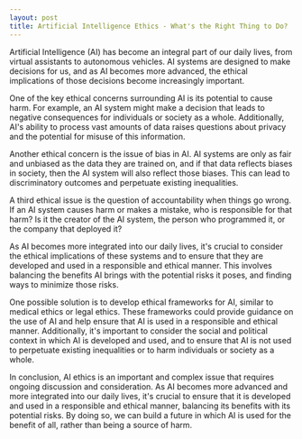 ```yaml
---
layout: post
title: Artificial Intelligence Ethics - What's the Right Thing to Do?
---
```


Artificial Intelligence (AI) has become an integral part of our daily lives, from virtual assistants to autonomous vehicles. AI systems are designed to make decisions for us, and as AI becomes more advanced, the ethical implications of those decisions become increasingly important.

One of the key ethical concerns surrounding AI is its potential to cause harm. For example, an AI system might make a decision that leads to negative consequences for individuals or society as a whole. Additionally, AI's ability to process vast amounts of data raises questions about privacy and the potential for misuse of this information.

Another ethical concern is the issue of bias in AI. AI systems are only as fair and unbiased as the data they are trained on, and if that data reflects biases in society, then the AI system will also reflect those biases. This can lead to discriminatory outcomes and perpetuate existing inequalities.

A third ethical issue is the question of accountability when things go wrong. If an AI system causes harm or makes a mistake, who is responsible for that harm? Is it the creator of the AI system, the person who programmed it, or the company that deployed it?

As AI becomes more integrated into our daily lives, it's crucial to consider the ethical implications of these systems and to ensure that they are developed and used in a responsible and ethical manner. This involves balancing the benefits AI brings with the potential risks it poses, and finding ways to minimize those risks.

One possible solution is to develop ethical frameworks for AI, similar to medical ethics or legal ethics. These frameworks could provide guidance on the use of AI and help ensure that AI is used in a responsible and ethical manner. Additionally, it's important to consider the social and political context in which AI is developed and used, and to ensure that AI is not used to perpetuate existing inequalities or to harm individuals or society as a whole.

In conclusion, AI ethics is an important and complex issue that requires ongoing discussion and consideration. As AI becomes more advanced and more integrated into our daily lives, it's crucial to ensure that it is developed and used in a responsible and ethical manner, balancing its benefits with its potential risks. By doing so, we can build a future in which AI is used for the benefit of all, rather than being a source of harm.
